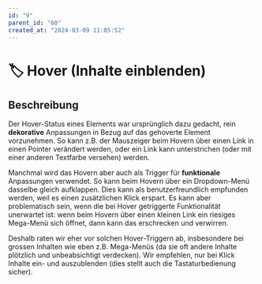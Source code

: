```yaml
---
id: "9"
parent_id: "60"
created_at: "2024-03-09 11:05:52"
---
```


# 🏷️ Hover (Inhalte einblenden)

## Beschreibung

Der Hover-Status eines Elements war ursprünglich dazu gedacht, rein **dekorative** Anpassungen in Bezug auf das gehoverte Element vorzunehmen. So kann z.B. der Mauszeiger beim Hovern über einen Link in einen Pointer verändert werden, oder ein Link kann unterstrichen (oder mit einer anderen Textfarbe versehen) werden.

Manchmal wird das Hovern aber auch als Trigger für **funktionale** Anpassungen verwendet. So kann beim Hovern über ein Dropdown-Menü dasselbe gleich aufklappen. Dies kann als benutzerfreundlich empfunden werden, weil es einen zusätzlichen Klick erspart. Es kann aber problematisch sein, wenn die bei Hover getriggerte Funktionalität unerwartet ist: wenn beim Hovern über einen kleinen Link ein riesiges Mega-Menü sich öffnet, dann kann das erschrecken und verwirren.

Deshalb raten wir eher vor solchen Hover-Triggern ab, insbesondere bei grossen Inhalten wie eben z.B. Mega-Menüs (da sie oft andere Inhalte plötzlich und unbeabsichtigt verdecken). Wir empfehlen, nur bei Klick Inhalte ein- und auszublenden (dies stellt auch die Tastaturbedienung sicher).
